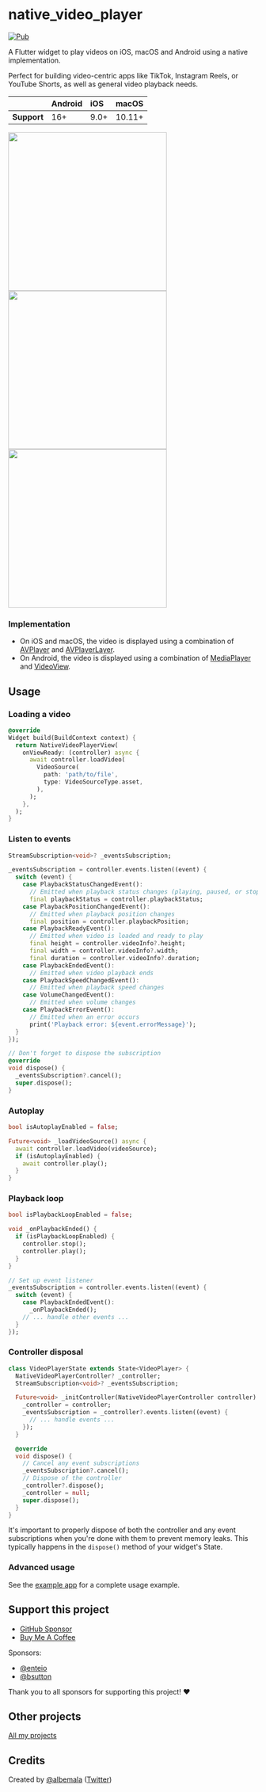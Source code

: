 # native_video_player

[![Pub](https://img.shields.io/pub/v/native_video_player)](https://pub.dev/packages/native_video_player)

A Flutter widget to play videos on iOS, macOS and Android using a native implementation.

Perfect for building video-centric apps like TikTok, Instagram Reels, or YouTube Shorts, as well as general video playback needs.

|             | Android | iOS  | macOS |
|:------------|:--------|:-----|:------|
| **Support** | 16+     | 9.0+ | 10.11+|

<img src="https://raw.githubusercontent.com/albemala/native_video_player/main/screenshots/1.gif" width="320"/>
<img src="https://raw.githubusercontent.com/albemala/native_video_player/main/screenshots/2.gif" width="320"/>
<img src="https://raw.githubusercontent.com/albemala/native_video_player/main/screenshots/3.gif" width="320"/>

### Implementation

- On iOS and macOS, the video is displayed using a combination
  of [AVPlayer](https://developer.apple.com/documentation/avfoundation/avplayer)
  and [AVPlayerLayer](https://developer.apple.com/documentation/avfoundation/avplayerlayer).
- On Android, the video is displayed using a combination
  of [MediaPlayer](https://developer.android.com/guide/topics/media/mediaplayer)
  and [VideoView](https://developer.android.com/reference/android/widget/VideoView).

## Usage

### Loading a video

```dart
@override
Widget build(BuildContext context) {
  return NativeVideoPlayerView(
    onViewReady: (controller) async {
      await controller.loadVideo(
        VideoSource(
          path: 'path/to/file',
          type: VideoSourceType.asset,
        ),
      );
    },
  );
}
```

### Listen to events

```dart
StreamSubscription<void>? _eventsSubscription;

_eventsSubscription = controller.events.listen((event) {
  switch (event) {
    case PlaybackStatusChangedEvent():
      // Emitted when playback status changes (playing, paused, or stopped)
      final playbackStatus = controller.playbackStatus;
    case PlaybackPositionChangedEvent():
      // Emitted when playback position changes
      final position = controller.playbackPosition;
    case PlaybackReadyEvent():
      // Emitted when video is loaded and ready to play
      final height = controller.videoInfo?.height;
      final width = controller.videoInfo?.width;
      final duration = controller.videoInfo?.duration;
    case PlaybackEndedEvent():
      // Emitted when video playback ends
    case PlaybackSpeedChangedEvent():
      // Emitted when playback speed changes
    case VolumeChangedEvent():
      // Emitted when volume changes
    case PlaybackErrorEvent():
      // Emitted when an error occurs
      print('Playback error: ${event.errorMessage}');
  }
});

// Don't forget to dispose the subscription
@override
void dispose() {
  _eventsSubscription?.cancel();
  super.dispose();
}
```

### Autoplay

```dart
bool isAutoplayEnabled = false;

Future<void> _loadVideoSource() async {
  await controller.loadVideo(videoSource);
  if (isAutoplayEnabled) {
    await controller.play();
  }
}
```

### Playback loop

```dart
bool isPlaybackLoopEnabled = false;

void _onPlaybackEnded() {
  if (isPlaybackLoopEnabled) {
    controller.stop();
    controller.play();
  }
}

// Set up event listener
_eventsSubscription = controller.events.listen((event) {
  switch (event) {
    case PlaybackEndedEvent():
      _onPlaybackEnded();
    // ... handle other events ...
  }
});
```

### Controller disposal

```dart
class VideoPlayerState extends State<VideoPlayer> {
  NativeVideoPlayerController? _controller;
  StreamSubscription<void>? _eventsSubscription;

  Future<void> _initController(NativeVideoPlayerController controller) async {
    _controller = controller;
    _eventsSubscription = _controller?.events.listen((event) {
      // ... handle events ...
    });
  }

  @override
  void dispose() {
    // Cancel any event subscriptions
    _eventsSubscription?.cancel();
    // Dispose of the controller
    _controller?.dispose();
    _controller = null;
    super.dispose();
  }
}
```

It's important to properly dispose of both the controller and any event subscriptions when you're done with them to prevent memory leaks. This typically happens in the `dispose()` method of your widget's State.

### Advanced usage

See the [example app](https://github.com/albemala/native_video_player/tree/main/example) for a complete usage example.

## Support this project

- [GitHub Sponsor](https://github.com/sponsors/albemala)
- [Buy Me A Coffee](https://www.buymeacoffee.com/albemala)

Sponsors:

- [@enteio](https://github.com/enteio)
- [@bsutton](https://github.com/bsutton)

Thank you to all sponsors for supporting this project! ❤️

## Other projects

[All my projects](https://projects.albemala.me/)

## Credits

Created by [@albemala](https://github.com/albemala) ([Twitter](https://twitter.com/albemala))
